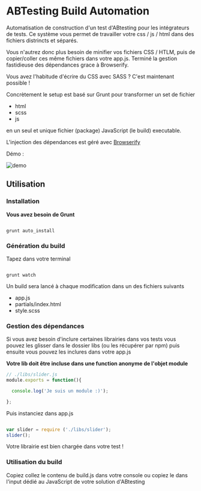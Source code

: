 # ABTesting Build Automation

Automatisation de construction d'un test d'ABtesting pour les intégrateurs de tests. Ce système vous permet de travailler votre css / js / html dans des fichiers distrincts et séparés.

Vous n'autrez donc plus besoin de minifier vos fichiers CSS / HTLM, puis de copier/coller ces même fichiers dans votre app.js. Terminé la gestion fastidieuse des dépendances grace à Browserify.

Vous avez l'habitude d'écrire du CSS avec SASS ? C'est maintenant possible !



Concrètement le setup est basé sur Grunt pour transformer un set de fichier

* html
* scss
* js

en un seul et unique fichier (package) JavaScript (le build) executable.

L'injection des dépendances est géré avec [Browserify](http://browserify.org/)



Démo :

![demo](http://g.recordit.co/81aEJxsNJ8.gif)



## Utilisation

### Installation
**Vous avez besoin de Grunt**

```

grunt auto_install

```

### Génération du build

Tapez dans votre terminal

```

grunt watch

```

Un build sera lancé à chaque modification dans un des fichiers suivants

* app.js
* partials/index.html
* style.scss

### Gestion des dépendances

Si vous avez besoin d'inclure certaines librairies dans vos tests vous pouvez les glisser dans le dossier libs (ou les récupérer par npm) puis ensuite vous pouvez les inclures dans votre app.js

**Votre lib doit être incluse dans une function anonyme de l'objet module**

```javascript
// ./libs/slider.js
module.exports = function(){

  console.log('Je suis un module :)');

};

```

Puis instanciez dans app.js

```javascript

var slider = require ('./libs/slider');
slider();

```

Votre librairie est bien chargée dans votre test !


### Utilisation du build

Copiez collez le contenu de build.js dans votre console ou copiez le dans l'input dédié au JavaScript de votre solution d'ABtesting

